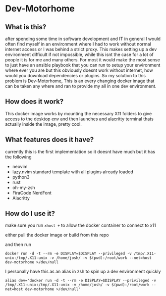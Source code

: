 # Dev-Motorhome

## What is this?

after spending some time in software development and IT in general I would often find myself in an environment where I had to work without normal internet access or I was behind a strict proxy. This makes setting up a dev environment difficult if not impossible, while this isnt the case for a lot of people it is for me and many others. For most it would make the most sense to just have an ansible playbook that you can run to setup your environment where ever you are but this obviously doesnt work without internet, how would you download dependencies or plugins. So my solution to this problem is Dev-Motorhome, This is an every changing docker image that can be taken any where and ran to provide my all in one dev environment.

## How does it work?

This docker image works by mounting the necessary X11 folders to give access to the desktop env and then launches and alacritty terminal thats actually inside the image, pretty cool. 

## What features does it have?

currently this is the first implementation so it doesnt have much but it has the following

- neovim
- lazy.nvim standard template with all plugins already loaded
- python3
- rust
- oh-my-zsh
- FiraCode NerdFont
- Alacritty

## How do I use it?
make sure you run 
`xhost +`
to allow the docker container to connect to x11

either pull the docker image or build from this repo

and then run

`docker run -d -t --rm -e DISPLAY=$DISPLAY --privileged -v /tmp/.X11-unix:/tmp/.X11-unix -v /home/josh/ -v $(pwd):/root/work --net=host dev-motorhome >/dev/null`

I personally have this as an alias in zsh to spin up a dev environment quickly

`alias dev='docker run -d -t --rm -e DISPLAY=$DISPLAY --privileged -v /tmp/.X11-unix:/tmp/.X11-unix -v /home/josh/ -v $(pwd):/root/work --net=host dev-motorhome >/dev/null'`
